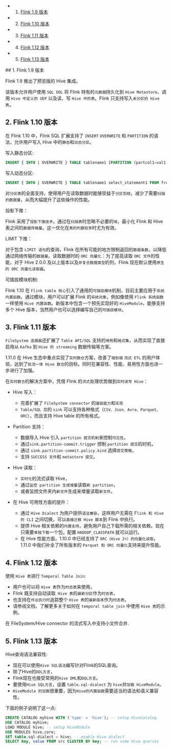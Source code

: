 <!-- vscode-markdown-toc -->
* 1. [Flink 1.9 版本](#Flink1.9)
* 2. [Flink 1.10 版本](#Flink1.10)
* 3. [Flink 1.11 版本](#Flink1.11)
* 4. [Flink 1.12 版本](#Flink1.12)
* 5. [Flink 1.13 版本](#Flink1.13)

<!-- vscode-markdown-toc-config
	numbering=true
	autoSave=true
	/vscode-markdown-toc-config -->
<!-- /vscode-markdown-toc -->##  1. <a name='Flink1.9'></a>Flink 1.9 版本 

Flink 1.9 推出了预览版的 Hive 集成。

该版本允许用户使用 `SQL DDL` 将 Flink 特有的`元数据`持久化到 `Hive Metastore`、调用 `Hive 中定义的 UDF` 以及读、写 `Hive 中的表`。Flink 只支持写入`未分区的 Hive 表`。

##  2. <a name='Flink1.10'></a>Flink 1.10 版本 

在 Flink 1.10 中，Flink SQL 扩展支持了 `INSERT` `OVERWRITE` 和 `PARTITION` 的语法，允许用户写入 Hive 中的`静态`和`动态分区`。

写入静态分区:

```sql
INSERT { INTO | OVERWRITE } TABLE tablename1 [PARTITION (partcol1=val1, partcol2=val2 …)] select_statement1 FROM from_statement;
```

写入动态分区:

```sql
INSERT { INTO | OVERWRITE } TABLE tablename1 select_statement1 FROM from_statement;
```

对`分区表`的全面支持，使得用户在读取数据时能够受益于`分区剪枝`，减少了需要`扫描的数据量`，从而大幅提升了这些操作的性能。

投影下推：

Flink 采用了`投影下推技术`，通过在`扫描表`时忽略不必要的`域`，最小化 Flink 和 Hive 表之间的`数据传输量`。这一优化在`表的列数较多`时尤为有效。

LIMIT 下推：

对于包含 `LIMIT 语句`的查询，Flink 在所有可能的地方限制返回的`数据条数`，以降低通过网络传输的`数据量`。读取数据时的 `ORC 向量化`：为了提高读取 `ORC 文件`的性能，对于 Hive 2.0.0 及以上版本以及`非复合数据类型`的列，Flink 现在默认使用`原生的 ORC 向量化读取器`。

可插拔模块机制:

Flink 1.10 在 `Flink table 核心`引入了通用的`可插拔模块`机制，目前主要应用于`系统内置函数`。通过模块，用户可以扩展 Flink 的`系统对象`，例如像使用 `Flink 系统函数`一样使用 `Hive 内置函数`。新版本中包含一个预先实现好的 `HiveModule`，能够支持多个 Hive 版本，当然用户也可以选择编写自己的`可插拔模块`。

##  3. <a name='Flink1.11'></a>Flink 1.11 版本 

`FileSystem 连接器`还扩展了 `Table API/SQL` 支持的`用例`和`格式集`，从而实现了直接启用从 `Kafka` 到 `Hive 的 streaming` 数据传输等方案。

1.11.0 在 Hive 生态中重点实现了`实时数仓`方案，改善了`端到端` `流式 ETL` 的用户体验，达到了`批流一体 Hive 数仓`的目标。同时在兼容性、性能、易用性方面也进一步进行了加强。

在`实时数仓`的解决方案中，凭借 Flink 的`流式`处理优势做到`实时读写 Hive`：

- Hive 写入：
  - 完善扩展了 `FileSystem connector` 的`基础能力`和`实现`
  - `Table/SQL 层`的 `sink` 可以支持各种格式（`CSV、Json、Avro、Parquet、ORC`），而且支持 Hive table 的所有格式。

- Partition 支持：
  - 数据导入 Hive 引入 `partition 提交机制`来控制`可见性`，
  - 通过`sink.partition-commit.trigger` 控制 `partition 提交`的时机，
  - 通过 `sink.partition-commit.policy.kind` 选择`提交策略`，
  - 支持 `SUCCESS 文件`和 `metastore 提交`。

- Hive 读取：
  - `实时化`的流式读取 Hive，
  - 通过`监控 partition 生成增量`读取`新 partition`，
  - 或者监控文件夹内`新文件`生成来增量读取`新文件`。
  
- 在 Hive 可用性方面的提升：
  - 通过 `Hive Dialect` 为用户提供`语法兼容`，这样用户无需在 F`link 和 Hive 的 CLI` 之间切换，可以`直接迁移 Hive 脚本`到 Flink 中执行。
  - 提供 Hive 相关依赖的`内置支持`，避免用户自己下载所需的相关依赖。现在只需要`单独下载`一个包，配置 `HADOOP_CLASSPATH` 就可以运行。
  - 在 Hive 性能方面，1.10.0 中已经支持了 `ORC（Hive 2+）的向量化读取`，1.11.0 中我们补全了所有版本的 `Parquet 和 ORC 向量化`支持来提升性能。

##  4. <a name='Flink1.12'></a>Flink 1.12 版本

使用 `Hive 表`进行 `Temporal Table Join`:

- 用户也可以将 `Hive 表`作为`时态表`来使用，
- Flink 既支持自动读取` Hive 表`的`最新分区`作为`时态表`，
- 也支持在`作业执行时`追踪整个 `Hive 表`的`最新版本`作为`时态表`。
- 请参阅文档，了解更多关于如何在 `temporal table join` 中使用 `Hive 表`的示例。

在 FileSystem/Hive connector 的流式写入中支持小文件合并.

##  5. <a name='Flink1.13'></a>Flink 1.13 版本

Hive查询语法兼容性:

- 现在可以使用`Hive SQL语法`编写针对Flink的SQL查询。
- 除了Hive的`DDL方言`，
- Flink现在也接受常用的`Hive DML`和`DQL方言`。
- 要使用`Hive SQL方言`，设置 `table.sql-dialect` 为 `hive`并`加载 HiveModule`。
- `HiveModule 的加载`很重要，因为`Hive的内置函数`需要适当的语法和语义兼容性。 
  
下面的例子说明了这一点:

```sql
CREATE CATALOG myhive WITH ('type' = 'hive'); -- setup HiveCatalog
USE CATALOG myhive;
LOAD MODULE hive; -- setup HiveModule
USE MODULES hive,core;
SET table.sql-dialect = hive; -- enable Hive dialect
SELECT key, value FROM src CLUSTER BY key; -- run some Hive queries
```